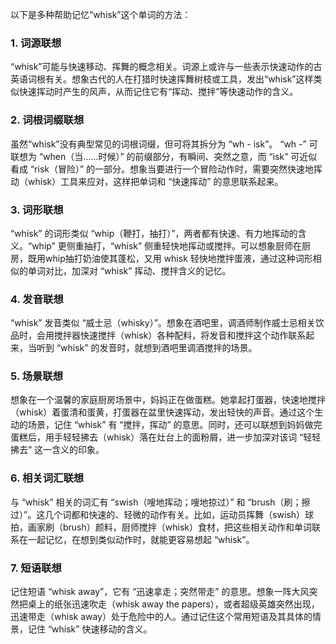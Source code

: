 以下是多种帮助记忆“whisk”这个单词的方法：

### 1. 词源联想
“whisk”可能与快速移动、挥舞的概念相关。词源上或许与一些表示快速动作的古英语词根有关。想象古代的人在打猎时快速挥舞树枝或工具，发出“whisk”这样类似快速挥动时产生的风声，从而记住它有“挥动、搅拌”等快速动作的含义。

### 2. 词根词缀联想
虽然“whisk”没有典型常见的词根词缀，但可将其拆分为 “wh - isk”。 “wh -” 可联想为 “when（当……时候）” 的前缀部分，有瞬间、突然之意，而 “isk” 可近似看成 “risk（冒险）” 的一部分。想象当要进行一个冒险动作时，需要突然快速地挥动（whisk）工具来应对，这样把单词和 “快速挥动” 的意思联系起来。

### 3. 词形联想
“whisk” 的词形类似 “whip（鞭打，抽打）”，两者都有快速、有力地挥动的含义。“whip” 更侧重抽打，“whisk” 侧重轻快地挥动或搅拌。可以想象厨师在厨房，既用whip抽打奶油使其蓬松，又用 whisk 轻快地搅拌蛋液，通过这种词形相似的单词对比，加深对 “whisk” 挥动、搅拌含义的记忆。

### 4. 发音联想
“whisk” 发音类似 “威士忌（whisky）”。想象在酒吧里，调酒师制作威士忌相关饮品时，会用搅拌器快速搅拌（whisk）各种配料，将发音和搅拌这个动作联系起来，当听到 “whisk” 的发音时，就想到酒吧里调酒搅拌的场景。

### 5. 场景联想
想象在一个温馨的家庭厨房场景中，妈妈正在做蛋糕。她拿起打蛋器，快速地搅拌（whisk）着蛋清和蛋黄，打蛋器在盆里快速挥动，发出轻快的声音。通过这个生动的场景，记住 “whisk” 有 “搅拌，挥动” 的意思。同时，还可以联想到妈妈做完蛋糕后，用手轻轻拂去（whisk）落在灶台上的面粉屑，进一步加深对该词 “轻轻拂去” 这一含义的印象。

### 6. 相关词汇联想
与 “whisk” 相关的词汇有 “swish（嗖地挥动；嗖地掠过）” 和 “brush（刷；擦过）”。这几个词都和快速的、轻微的动作有关。比如，运动员挥舞（swish）球拍，画家刷（brush）颜料，厨师搅拌（whisk）食材，把这些相关动作和单词联系在一起记忆，在想到类似动作时，就能更容易想起 “whisk”。

### 7. 短语联想
记住短语 “whisk away”，它有 “迅速拿走；突然带走” 的意思。想象一阵大风突然把桌上的纸张迅速吹走（whisk away the papers），或者超级英雄突然出现，迅速带走（whisk away）处于危险中的人。通过记住这个常用短语及其具体的情景，记住 “whisk” 快速移动的含义。 